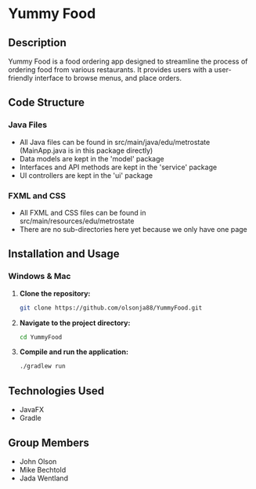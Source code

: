 # Yummy Food

## Description
Yummy Food is a food ordering app designed to streamline the process of ordering food from various restaurants.
It provides users with a user-friendly interface to browse menus, and place orders.

## Code Structure
### Java Files
- All Java files can be found in src/main/java/edu/metrostate (MainApp.java is in this package directly)
- Data models are kept in the 'model' package
- Interfaces and API methods are kept in the 'service' package
- UI controllers are kept in the 'ui' package

### FXML and CSS
- All FXML and CSS files can be found in src/main/resources/edu/metrostate
- There are no sub-directories here yet because we only have one page

## Installation and Usage

### Windows & Mac

1. **Clone the repository:**
    ```bash
    git clone https://github.com/olsonja88/YummyFood.git
    ```

2. **Navigate to the project directory:**
    ```bash
    cd YummyFood
    ```

3. **Compile and run the application:**
    ```bash
    ./gradlew run
    ```

## Technologies Used
- JavaFX
- Gradle

## Group Members
- John Olson
- Mike Bechtold
- Jada Wentland
